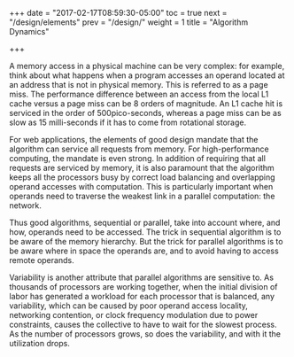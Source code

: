 +++
date = "2017-02-17T08:59:30-05:00"
toc = true
next = "/design/elements"
prev = "/design/"
weight = 1
title = "Algorithm Dynamics"

+++

A memory access in a physical machine can be very complex:
for example, think about what happens when a program accesses an operand located
at an address that is not in physical memory. This is referred to as a page miss.
The performance difference between an access from the local L1 cache versus a page miss
can be 8 orders of magnitude. An L1 cache hit is serviced in the order of 500pico-seconds,
whereas a page miss can be as slow as 15 milli-seconds if it has to come from rotational
storage. 

For web applications, the elements of good design mandate that the algorithm can service
all requests from memory. For high-performance computing, the mandate is even strong.
In addition of requiring that all requests are serviced by memory, it is also paramount
that the algorithm keeps all the processors busy by correct load balancing and overlapping 
operand accesses with computation. This is particularly important when operands need
to traverse the weakest link in a parallel computation: the network. 

Thus good algorithms, sequential or parallel, take into account where, and how, operands
need to be accessed. The trick in sequential algorithm is to be aware of the memory
hierarchy. But the trick for parallel algorithms is to be aware where in space the
operands are, and to avoid having to access remote operands. 

Variability is another attribute that parallel algorithms are sensitive to. As thousands
of processors are working together, when the initial division of labor has generated
a workload for each processor that is balanced, any variability, which can be caused 
by poor operand access locality, networking contention, or clock frequency modulation 
due to power constraints, causes the collective to have to wait for the slowest process.
As the number of processors grows, so does the variability, and with it the utilization
drops.
